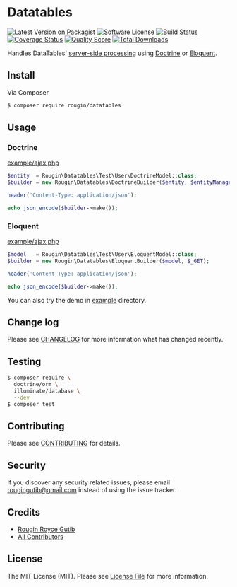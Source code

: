 # Datatables

[![Latest Version on Packagist][ico-version]][link-packagist]
[![Software License][ico-license]](LICENSE.md)
[![Build Status][ico-travis]][link-travis]
[![Coverage Status][ico-scrutinizer]][link-scrutinizer]
[![Quality Score][ico-code-quality]][link-code-quality]
[![Total Downloads][ico-downloads]][link-downloads]

Handles DataTables' [server-side processing](https://datatables.net/examples/data_sources/server_side.html) using [Doctrine](http://docs.doctrine-project.org/projects/doctrine-orm/en/latest) or [Eloquent](https://laravel.com/docs/master/eloquent).

## Install

Via Composer

``` bash
$ composer require rougin/datatables
```

## Usage

### Doctrine

[example/ajax.php](example/ajax.php)

``` php
$entity  = Rougin\Datatables\Test\User\DoctrineModel::class;
$builder = new Rougin\Datatables\DoctrineBuilder($entity, $entityManager, $_GET);

header('Content-Type: application/json');

echo json_encode($builder->make());
```

### Eloquent

[example/ajax.php](example/ajax.php)

``` php
$model   = Rougin\Datatables\Test\User\EloquentModel::class;
$builder = new Rougin\Datatables\EloquentBuilder($model, $_GET);

header('Content-Type: application/json');

echo json_encode($builder->make());
```

You can also try the demo in [example](example) directory.

## Change log

Please see [CHANGELOG](CHANGELOG.md) for more information what has changed recently.

## Testing

``` bash
$ composer require \
  doctrine/orm \
  illuminate/database \
  --dev
$ composer test
```

## Contributing

Please see [CONTRIBUTING](CONTRIBUTING.md) for details.

## Security

If you discover any security related issues, please email rougingutib@gmail.com instead of using the issue tracker.

## Credits

- [Rougin Royce Gutib][link-author]
- [All Contributors][link-contributors]

## License

The MIT License (MIT). Please see [License File](LICENSE.md) for more information.

[ico-version]: https://img.shields.io/packagist/v/rougin/datatables.svg?style=flat-square
[ico-license]: https://img.shields.io/badge/license-MIT-brightgreen.svg?style=flat-square
[ico-travis]: https://img.shields.io/travis/rougin/datatables/master.svg?style=flat-square
[ico-scrutinizer]: https://img.shields.io/scrutinizer/coverage/g/rougin/datatables.svg?style=flat-square
[ico-code-quality]: https://img.shields.io/scrutinizer/g/rougin/datatables.svg?style=flat-square
[ico-downloads]: https://img.shields.io/packagist/dt/rougin/datatables.svg?style=flat-square

[link-packagist]: https://packagist.org/packages/rougin/datatables
[link-travis]: https://travis-ci.org/rougin/datatables
[link-scrutinizer]: https://scrutinizer-ci.com/g/rougin/datatables/code-structure
[link-code-quality]: https://scrutinizer-ci.com/g/rougin/datatables
[link-downloads]: https://packagist.org/packages/rougin/datatables
[link-author]: https://github.com/rougin
[link-contributors]: ../../contributors
